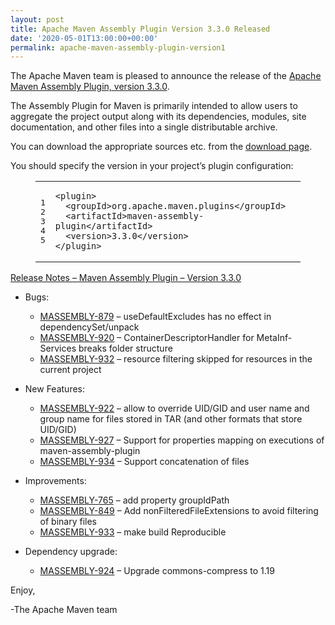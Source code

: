 ```yaml
---
layout: post
title: Apache Maven Assembly Plugin Version 3.3.0 Released
date: '2020-05-01T13:00:00+00:00'
permalink: apache-maven-assembly-plugin-version1
---
```

<div class="entry-content"><p>The Apache Maven team is pleased to announce the release of the <a href="https://maven.apache.org/plugins/maven-assembly-plugin/">Apache
Maven Assembly Plugin, version 3.3.0</a>.</p>

<p>The Assembly Plugin for Maven is primarily intended to allow users to aggregate
the project output along with its dependencies, modules, site documentation,
and other files into a single distributable archive.</p>

<p>You can download the appropriate sources etc. from the <a href="https://maven.apache.org/plugins/maven-assembly-plugin/download.cgi">download page</a>.</p>

<p>You should specify the version in your project&rsquo;s plugin configuration:</p>

<figure class='code'><figcaption><span></span></figcaption><div class="highlight"><table><tr><td class="gutter"><pre class="line-numbers"><span class='line-number'>1</span>
<span class='line-number'>2</span>
<span class='line-number'>3</span>
<span class='line-number'>4</span>
<span class='line-number'>5</span>
</pre></td><td class='code'><pre><code class='xml'><span class='line'><span class="nt">&lt;plugin&gt;</span>
</span><span class='line'>  <span class="nt">&lt;groupId&gt;</span>org.apache.maven.plugins<span class="nt">&lt;/groupId&gt;</span>
</span><span class='line'>  <span class="nt">&lt;artifactId&gt;</span>maven-assembly-plugin<span class="nt">&lt;/artifactId&gt;</span>
</span><span class='line'>  <span class="nt">&lt;version&gt;</span>3.3.0<span class="nt">&lt;/version&gt;</span>
</span><span class='line'><span class="nt">&lt;/plugin&gt;</span>
</span></code></pre></td></tr></table></div></figure>




<!-- more -->


<p><a href="https://issues.apache.org/jira/secure/ReleaseNote.jspa?projectId=12317220&amp;version=12344774">Release Notes &ndash; Maven Assembly Plugin &ndash; Version 3.3.0</a></p>

<ul>
<li><p>Bugs:</p>

<ul>
<li><a href="https://issues.apache.org/jira/browse/MASSEMBLY-879">MASSEMBLY-879</a> &ndash; useDefaultExcludes has no effect in dependencySet/unpack</li>
<li><a href="https://issues.apache.org/jira/browse/MASSEMBLY-920">MASSEMBLY-920</a> &ndash; ContainerDescriptorHandler for MetaInf-Services breaks folder structure</li>
<li><a href="https://issues.apache.org/jira/browse/MASSEMBLY-932">MASSEMBLY-932</a> &ndash; resource filtering skipped for resources in the current project</li>
</ul>
</li>
<li><p>New Features:</p>

<ul>
<li><a href="https://issues.apache.org/jira/browse/MASSEMBLY-922">MASSEMBLY-922</a> &ndash; allow to override UID/GID and user name and group name for files stored in TAR (and other formats that store UID/GID)</li>
<li><a href="https://issues.apache.org/jira/browse/MASSEMBLY-927">MASSEMBLY-927</a> &ndash; Support for properties mapping on executions of maven-assembly-plugin</li>
<li><a href="https://issues.apache.org/jira/browse/MASSEMBLY-934">MASSEMBLY-934</a> &ndash; Support concatenation of files</li>
</ul>
</li>
<li><p>Improvements:</p>

<ul>
<li><a href="https://issues.apache.org/jira/browse/MASSEMBLY-765">MASSEMBLY-765</a> &ndash; add property groupIdPath</li>
<li><a href="https://issues.apache.org/jira/browse/MASSEMBLY-849">MASSEMBLY-849</a> &ndash; Add nonFilteredFileExtensions to avoid filtering of binary files</li>
<li><a href="https://issues.apache.org/jira/browse/MASSEMBLY-933">MASSEMBLY-933</a> &ndash; make build Reproducible</li>
</ul>
</li>
<li><p>Dependency upgrade:</p>

<ul>
<li><a href="https://issues.apache.org/jira/browse/MASSEMBLY-924">MASSEMBLY-924</a> &ndash; Upgrade commons-compress to 1.19</li>
</ul>
</li>
</ul>


<p>Enjoy,</p>

<p>-The Apache Maven team</p>
</div>
